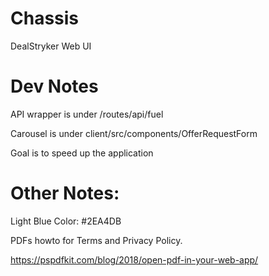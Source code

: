 # Chassis

DealStryker Web UI

# Dev Notes

API wrapper is under /routes/api/fuel

Carousel is under client/src/components/OfferRequestForm

Goal is to speed up the application

# Other Notes:

Light Blue Color: #2EA4DB

PDFs howto for Terms and Privacy Policy.

https://pspdfkit.com/blog/2018/open-pdf-in-your-web-app/
